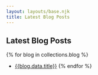 ```yaml
---
layout: layouts/base.njk
title: Latest Blog Posts
---
```


## Latest Blog Posts

{% for blog in collections.blog %}
- [{{blog.data.title}}]({{blog.url}})
{% endfor %}